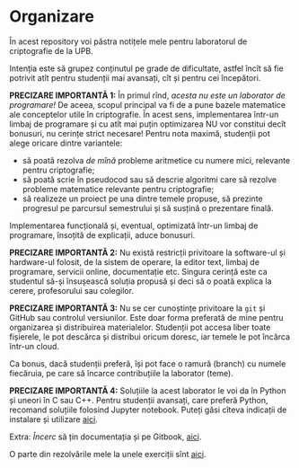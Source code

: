 # Organizare

În acest repository voi păstra notițele mele pentru laboratorul de criptografie de la UPB.

Intenția este să grupez conținutul pe grade de dificultate, astfel încît să fie potrivit atît pentru studenții mai avansați, cît și pentru cei începători.

**PRECIZARE IMPORTANTĂ 1:** În primul rînd, _acesta nu este un laborator de programare!_ De aceea, scopul principal va fi de a pune bazele matematice ale conceptelor utile în criptografie. În acest sens, implementarea într-un limbaj de programare și cu atît mai puțin optimizarea NU vor constitui decît bonusuri, nu cerințe strict necesare! Pentru nota maximă, studenții pot alege oricare dintre variantele:

* să poată rezolva _de mînă_ probleme aritmetice cu numere mici, relevante pentru criptografie;
* să poată scrie în pseudocod sau să descrie algoritmi care să rezolve probleme matematice relevante pentru criptografie;
* să realizeze un proiect pe una dintre temele propuse, să prezinte progresul pe parcursul semestrului și să susțină o prezentare finală.

Implementarea funcțională și, eventual, optimizată într-un limbaj de programare, însoțită de explicații, aduce bonusuri.

**PRECIZARE IMPORTANTĂ 2:** Nu există restricții privitoare la software-ul și hardware-ul folosit, de la sistem de operare, la editor text, limbaj de programare, servicii online, documentație etc. Singura cerință este ca studentul să-și însușească soluția propusă și deci să o poată explica la cerere, profesorului sau colegilor.

**PRECIZARE IMPORTANTĂ 3:** Nu se cer cunoștințe privitoare la `git` și GitHub sau controlul versiunilor. Este doar forma preferată de mine pentru organizarea și distribuirea materialelor. Studenții pot accesa liber toate fișierele, le pot descărca și distribui oricum doresc, iar temele le pot încărca într-un cloud.

Ca bonus, dacă studenții preferă, își pot face o ramură (branch) cu numele fiecăruia, pe care să încarce contribuțiile la laborator (teme).

**PRECIZARE IMPORTANTĂ 4:** Soluțiile la acest laborator le voi da în Python și uneori în C sau C++.
Pentru studenții avansați, care preferă Python, recomand soluțiile folosind Jupyter notebook.
Puteți găsi cîteva indicații de instalare și utilizare 
[aici](https://github.com/adimanea/fsa-softmat/blob/main/python/2-proglit.md).

Extra: *Încerc* să țin documentația și pe Gitbook, [aici](https://app.gitbook.com/@adrianmanea/s/criptografie-upb/v/main/).

O parte din rezolvările mele la unele exerciții sînt [aici](https://github.com/adimanea/criptografie-upb/tree/main/cod).